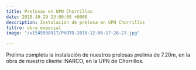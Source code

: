 ```yaml
---
title: Prelosas en UPN Chorrillos
date: 2018-10-29 23:00:00 +0000
description: Instalación de prelosa en UPN Chorrillos
filtro: obra_especial
image: "/v1545938917/PHOTO-2018-12-06-17-26-27.jpg"

---
```

Prelima completa la instalación de nuestros prelosas prelima de 7.20m, en la obra de nuestro cliente INARCO, en la UPN de Chorrillos.